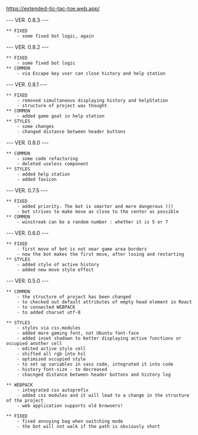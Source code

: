 https://extended-tic-tac-toe.web.app/

--- VER. 0.8.3 ---

	** FIXED
		- some fixed bot logic, again

--- VER. 0.8.2 ---

	** FIXED
		- some fixed bot logic
	** COMMON
		- via Escape key user can close history and help station

--- VER. 0.8.1 ---

	** FIXED
		- removed simultaneous displaying history and helpStation
		- structure of project was thought
	** COMMON
		- added game goal in help station
	** STYLES
		- some changes
		- changed distance between header buttons

--- VER. 0.8.0 ---
	
	** COMMON
		- some code refactoring
		- deleted useless component
	** STYLES
		- added help station
		- added favicon

--- VER. 0.7.5 ---

	** FIXED
		- added priority. The bot is smarter and more dangerous )))
		- bot strives to make move as close to the center as possible
	** COMMON
		- winstreak can be a random number : whether it is 5 or 7

--- VER. 0.6.0 ---

	** FIXED
		- first move of bot is not near game area borders
		- now the bot makes the first move, after losing and restarting
	** STYLES
		- added style of active history
		- added new move style effect

--- VER. 0.5.0 ---

	** COMMON
		- the structure of project has been changed
		- to checked out default attributes of empty head element in React
		- to connected WEBPACK 
		- to added charset utf-8

	** STYLES
		- styles via css.modules
		- added more gaming font, not Ubuntu font-face
		- added inset shadown to better displaying active functions or occupied another cell
		- edited active style cell
		- shifted all rgb into hsl
		- optimized occupied style
		- to set up variables in sass code, integrated it into code
		- history font-size - to decreased
		- chacnged distance between header buttons and history log	

	** WEBPACK
		- integrated css autoprefix 
		- added css modules and it will lead to a change in the structure of the project
		- web application supports old browsers!

	** FIXED
		- fixed annoying bag when switching mode
		- the bot will not walk if the path is obviously short